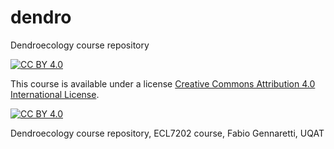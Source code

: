 # dendro
Dendroecology course repository

[![CC BY 4.0][cc-by-shield]][cc-by]

This course is available under a license [Creative Commons Attribution 4.0 International
License][cc-by].

[![CC BY 4.0][cc-by-image]][cc-by]

[cc-by]: http://creativecommons.org/licenses/by/4.0/
[cc-by-image]: https://i.creativecommons.org/l/by/4.0/88x31.png
[cc-by-shield]: https://img.shields.io/badge/License-CC%20BY%204.0-lightgrey.svg

Dendroecology course repository, ECL7202 course, Fabio Gennaretti, UQAT 
